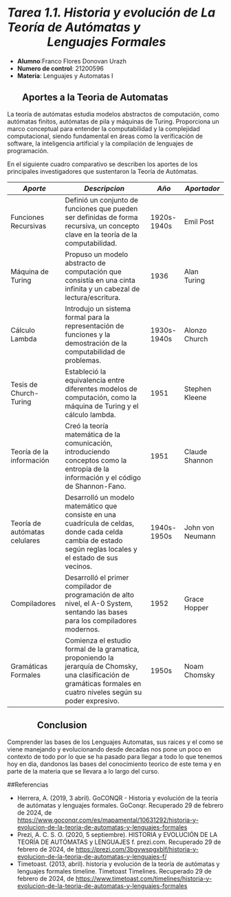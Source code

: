 # ***Tarea 1.1. Historia y evolución de La Teoría de Autómatas y*** &nbsp;&nbsp;&nbsp;&nbsp;&nbsp;&nbsp;&nbsp;&nbsp;&nbsp;&nbsp;&nbsp;&nbsp;&nbsp;&nbsp;***Lenguajes Formales***
- **Alumno**:Franco Flores Donovan Urazh
- **Numero de control**: 21200596
- **Materia**: Lenguajes y Automatas I

## &nbsp;&nbsp;&nbsp;&nbsp;&nbsp;&nbsp;&nbsp;Aportes a la Teoria de Automatas
La teoría de autómatas estudia modelos abstractos de computación, como autómatas finitos, autómatas de pila y máquinas de Turing. Proporciona un marco conceptual para entender la computabilidad y la complejidad computacional, siendo fundamental en áreas como la verificación de software, la inteligencia artificial y la compilación de lenguajes de programación.


En el siguiente cuadro comparativo se describen los aportes de los principales investigadores que sustentaron la Teoría de Autómatas.

| ***Aporte***     | ***Descripcion*** | ***Año*** | ***Aportador*** |
|---------------------|---------------------|------------|------------|
| Funciones Recursivas| Definió un conjunto de funciones que pueden ser definidas de forma recursiva, un concepto clave en la teoría de la computabilidad.|1920s-1940s |Emil Post  |
| Máquina de Turing   | Propuso un modelo abstracto de computación que consistía en una cinta infinita y un cabezal de lectura/escritura.       | 1936 | Alan Turing  |
| Cálculo Lambda      | Introdujo un sistema formal para la representación de funciones y la demostración de la computabilidad de problemas.    | 1930s-1940s  | Alonzo Church|
| Tesis de Church-Turing| Estableció la equivalencia entre diferentes modelos de computación, como la máquina de Turing y el cálculo lambda.    | 1951     | Stephen Kleene|
| Teoría de la información| Creó la teoría matemática de la comunicación, introduciendo conceptos como la entropía de la información y el código de Shannon-Fano.| 1951|Claude Shannon|
| Teoría de autómatas celulares| Desarrolló un modelo matemático que consiste en una cuadrícula de celdas, donde cada celda cambia de estado según reglas locales y el estado de sus vecinos. | 1940s-1950s       | John von Neumann     |
| Compiladores        | Desarrolló el primer compilador de programación de alto nivel, el A-0 System, sentando las bases para los compiladores modernos.| 1952 | Grace Hopper|
| Gramáticas Formales | Comienza el estudio formal de la gramatica, proponiendo la jerarquía de Chomsky, una clasificación de gramáticas formales en cuatro niveles según su poder expresivo. | 1950s  | Noam Chomsky |

## &nbsp;&nbsp;&nbsp;&nbsp;&nbsp;&nbsp;&nbsp;&nbsp;&nbsp;&nbsp;&nbsp;&nbsp;&nbsp;&nbsp;Conclusion
Comprender las bases de los Lenguajes Automatas, sus raices y el como se viene manejando y evolucionando desde decadas nos pone un poco en contexto de todo por lo que se ha pasado para llegar a todo lo que tenemos hoy en dia, dandonos las bases del conocimiento teorico de este tema y en parte de la materia que se llevara a lo largo del curso.

##Referencias

- Herrera, A. (2019, 3 abril). GoCONQR - Historia y evolución de la teoría de autómatas y lenguajes formales. GoConqr. Recuperado 29 de febrero de 2024, de https://www.goconqr.com/es/mapamental/10631292/historia-y-evolucion-de-la-teoria-de-automatas-y-lenguajes-formales
- Prezi, A. C. S. O. (2020, 5 septiembre). HISTORIA y EVOLUCIÓN DE LA TEORÍA DE AUTÓMATAS y LENGUAJES f. prezi.com. Recuperado 29 de febrero de 2024, de https://prezi.com/3bgywspgxblf/historia-y-evolucion-de-la-teoria-de-automatas-y-lenguajes-f/
- Timetoast. (2013, abril). historia y evolución de la teoría de autómatas y lenguajes formales timeline. Timetoast Timelines. Recuperado 29 de febrero de 2024, de https://www.timetoast.com/timelines/historia-y-evolucion-de-la-teoria-de-automatas-y-lenguajes-formales
